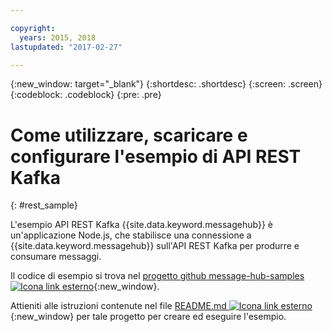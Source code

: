 ```yaml
---

copyright:
  years: 2015, 2018
lastupdated: "2017-02-27"

---
```


{:new_window: target="_blank"}
{:shortdesc: .shortdesc}
{:screen: .screen}
{:codeblock: .codeblock}
{:pre: .pre}

# Come utilizzare, scaricare e configurare l'esempio di API REST Kafka
{: #rest_sample}

L'esempio API REST Kafka {{site.data.keyword.messagehub}} è
            un'applicazione Node.js, che stabilisce una connessione a {{site.data.keyword.messagehub}} sull'API REST Kafka per
            produrre e consumare messaggi.

Il codice di esempio si trova nel [progetto github message-hub-samples ![Icona link esterno](../../icons/launch-glyph.svg "Icona link esterno")](https://github.com/ibm-messaging/message-hub-samples/tree/master/rest-nodejs-express-sample){:new_window}.

Attieniti alle istruzioni contenute nel file [README.md ![Icona link esterno](../../icons/launch-glyph.svg "Icona link esterno")](https://github.com/ibm-messaging/message-hub-samples/tree/master/rest-nodejs-express-sample){:new_window} per tale progetto per creare ed eseguire l'esempio.

